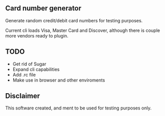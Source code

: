 ## Card number generator

Generate random credit/debit card numbers for testing purposes.

Current cli loads Visa, Master Card and Discover, although there is couple more vendors ready to plugin.


## TODO

- Get rid of Sugar
- Expand cli capabilities
- Add .rc file
- Make use in browser and other enviroments

## Disclaimer

This software created, and ment to be used for testing purposes only.
